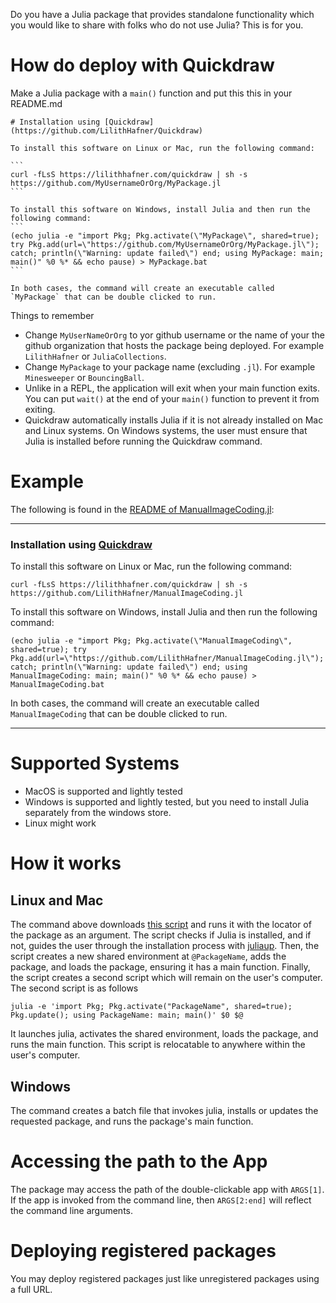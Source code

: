 Do you have a Julia package that provides standalone functionality which you would like to
share with folks who do not use Julia? This is for you.

# How do deploy with Quickdraw

Make a Julia package with a `main()` function and put this this in your README.md

````
# Installation using [Quickdraw](https://github.com/LilithHafner/Quickdraw)

To install this software on Linux or Mac, run the following command:

```
curl -fLsS https://lilithhafner.com/quickdraw | sh -s https://github.com/MyUsernameOrOrg/MyPackage.jl
```

To install this software on Windows, install Julia and then run the following command:
```
(echo julia -e "import Pkg; Pkg.activate(\"MyPackage\", shared=true); try Pkg.add(url=\"https://github.com/MyUsernameOrOrg/MyPackage.jl\"); catch; println(\"Warning: update failed\") end; using MyPackage: main; main()" %0 %* && echo pause) > MyPackage.bat
```

In both cases, the command will create an executable called `MyPackage` that can be double clicked to run.
````

Things to remember
- Change `MyUserNameOrOrg` to yor github username or the name of your the github organization that hosts the package being deployed. For example `LilithHafner` or `JuliaCollections`.
- Change `MyPackage` to your package name (excluding `.jl`). For example `Minesweeper` or `BouncingBall`.
- Unlike in a REPL, the application will exit when your main function exits. You can put `wait()` at the end of your `main()` function to prevent it from exiting.
- Quickdraw automatically installs Julia if it is not already installed on Mac and Linux systems. On Windows systems, the user must ensure that Julia is installed before running the Quickdraw command.

# Example

The following is found in the [README of ManualImageCoding.jl](https://github.com/LilithHafner/ManualImageCoding.jl):

---

### Installation using [Quickdraw](https://github.com/LilithHafner/quickdraw)

To install this software on Linux or Mac, run the following command:

```
curl -fLsS https://lilithhafner.com/quickdraw | sh -s https://github.com/LilithHafner/ManualImageCoding.jl
```

To install this software on Windows, install Julia and then run the following command:
```
(echo julia -e "import Pkg; Pkg.activate(\"ManualImageCoding\", shared=true); try Pkg.add(url=\"https://github.com/LilithHafner/ManualImageCoding.jl\"); catch; println(\"Warning: update failed\") end; using ManualImageCoding: main; main()" %0 %* && echo pause) > ManualImageCoding.bat
```

In both cases, the command will create an executable called `ManualImageCoding` that can be double clicked to run.

---

# Supported Systems

- MacOS is supported and lightly tested
- Windows is supported and lightly tested, but you need to install Julia separately from the windows store.
- Linux might work

# How it works

## Linux and Mac

The command above downloads [this script](script) and runs it with the locator of the
package as an argument. The script checks if Julia is installed, and if not, guides the user
through the installation process with [juliaup](https://github.com/JuliaLang/juliaup).
Then, the script creates a new shared environment at `@PackageName`, adds the package, and
loads the package, ensuring it has a main function. Finally, the script creates a second
script which will remain on the user's computer. The second script is as follows
```
julia -e 'import Pkg; Pkg.activate("PackageName", shared=true); Pkg.update(); using PackageName: main; main()' $0 $@
```
It launches julia, activates the shared environment, loads the package, and runs the main
function. This script is relocatable to anywhere within the user's computer.

## Windows

The command creates a batch file that invokes julia, installs or updates the requested package, and runs the package's main function.

# Accessing the path to the App

The package may access the path of the double-clickable app with `ARGS[1]`. If the app is
invoked from the command line, then `ARGS[2:end]` will reflect the command line arguments.

# Deploying registered packages

You may deploy registered packages just like unregistered packages using a full URL.
